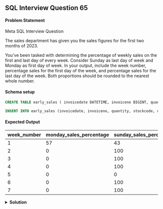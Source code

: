 ## SQL Interview Question 65

#### Problem Statement

<bold>Meta SQL Interview Question</bold>

The sales department has given you the sales figures for the first two months of 2023.

You've been tasked with determining the percentage of weekly sales on the first and last day of every week. Consider Sunday as last day of week and Monday as first day of week.
In your output, include the week number, percentage sales for the first day of the week, and percentage sales for the last day of the week. Both proportions should be rounded to the nearest whole number.

#### Schema setup

```sql
CREATE TABLE early_sales ( invoicedate DATETIME, invoiceno BIGINT, quantity BIGINT, stockcode NVARCHAR(50), unitprice FLOAT);

INSERT INTO early_sales (invoicedate, invoiceno, quantity, stockcode, unitprice) VALUES ('2023-01-01 10:00:00', 1001, 5, 'A001', 20.0), ('2023-01-01 15:30:00', 1002, 3, 'A002', 30.0), ('2023-01-02 09:00:00', 1003, 10, 'A003', 15.0), ('2023-01-02 11:00:00', 1004, 2, 'A004', 50.0), ('2023-01-08 10:30:00', 1005, 4, 'A005', 25.0), ('2023-01-08 14:45:00', 1006, 7, 'A006', 18.0), ('2023-01-15 08:00:00', 1007, 6, 'A007', 22.0), ('2023-01-15 16:00:00', 1008, 8, 'A008', 12.0), ('2023-01-22 09:30:00', 1009, 3, 'A009', 40.0), ('2023-01-22 18:00:00', 1010, 5, 'A010', 35.0), ('2023-02-01 10:00:00', 1011, 9, 'A011', 20.0), ('2023-02-01 12:00:00', 1012, 2, 'A012', 60.0), ('2023-02-05 09:30:00', 1013, 4, 'A013', 25.0), ('2023-02-05 13:00:00', 1014, 6, 'A014', 18.0), ('2023-02-12 10:00:00', 1015, 7, 'A015', 22.0), ('2023-02-12 14:00:00', 1016, 5, 'A016', 28.0);
```

#### Expected Output

| week_number | monday_sales_percentage | sunday_sales_percentage |
|-------------|-------------------------|-------------------------|
| 1           | 57                      | 43                      |
| 2           | 0                       | 100                     |
| 3           | 0                       | 100                     |
| 4           | 0                       | 100                     |
| 5           | 0                       | 0                       |
| 6           | 0                       | 100                     |
| 7           | 0                       | 100                     |

<details>
<summary><strong>Solution</strong></summary>

```sql
WITH weekly_sales AS
(
SELECT
    WEEK(invoicedate) AS week_number,
    SUM(quantity * unitprice) AS total_weekly_sales
FROM early_sales
WHERE YEAR(invoicedate) = 2023 AND MONTH(invoicedate) IN(1,2)
GROUP BY week_number
)
, day_sales AS
(
 SELECT
    week_number,
    SUM(CASE WHEN day_of_week = 2 THEN total_weekly_sales ELSE 0 END) AS monday_sales,
    SUM(CASE WHEN day_of_week = 1 THEN total_weekly_sales ELSE 0 END) AS sunday_sales
 FROM 
 (SELECT
     WEEK(invoicedate) week_number ,
     DAYOFWEEK(invoicedate) day_of_week,
     SUM(quantity * unitprice) AS total_weekly_sales
  FROM early_sales
  WHERE YEAR(invoicedate) = 2023 AND MONTH(invoicedate) IN(1,2)
  GROUP BY 1,2) SUBQUERY
 GROUP BY week_number
 )
    
SELECT
    w.week_number,
    ROUND(d.monday_sales / w.total_weekly_sales * 100) AS monday_sales_percentage,
    ROUND(d.sunday_sales / w.total_weekly_sales * 100) AS sunday_sales_percentage
FROM weekly_sales w
JOIN day_sales d
ON d.week_number = w.week_number;
```
</details>
